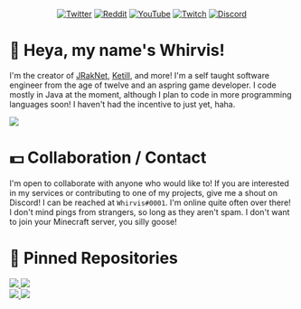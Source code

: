 <p align="center">
  <a href="https://twitter.com/whirvis/"><img src="https://img.shields.io/twitter/follow/whirvis?style=flat&logo=twitter&color=%2300acee&label=%40whirvis" alt="Twitter"></a>
  <a href="https://reddit.com/u/whirvis/"><img src="https://img.shields.io/reddit/user-karma/combined/whirvis?style=flat&logo=reddit&color=%23FF5700&label=u%2Fwhirvis" alt="Reddit"></a>
  <a href="https://youtube.com/c/whirvis/"><img src="https://img.shields.io/youtube/channel/subscribers/UC9wxFSON2eQRSxE2OUznP8w?style=flat&logo=youtube&logoColor=red&label=Whirvis" alt="YouTube"></a>
  <a href="https://www.twitch.tv/whirvis/"><img src="https://img.shields.io/twitch/status/whirvis?style=flat&logo=twitch&color=%23815fc0&label=Whirvis" alt="Twitch"></a>
  <a href="https://discord.gg/ShVPZBY6kY"><img src="https://img.shields.io/discord/681551864902320156?logo=Discord&color=%235865F2&label=Whirvex Software" alt="Discord"></a>
</p>

# 📣 Heya, my name's Whirvis!

I'm the creator of [JRakNet](https://github.com/whirvis/jraknet), [Ketill](https://github.com/whirvis/ketill), and more!
I'm a self taught software engineer from the age of twelve and an aspring game developer. I code mostly in Java at the
moment, although I plan to code in more programming languages soon! I haven't had the incentive to just yet, haha.

<a href="https://github.com/whirvis">
  <img src="https://github-readme-stats.vercel.app/api/?username=whirvis&theme=github_dark&show_icons=true" />
</a>

# 💵 Collaboration / Contact

I'm open to collaborate with anyone who would like to! If you are interested in my services or contributing to one of my projects,
give me a shout on Discord! I can be reached at `Whirvis#0001`. I'm online quite often over there! I don't mind pings from strangers,
so long as they aren't spam. I don't want to join your Minecraft server, you silly goose!

# 📌 Pinned Repositories

<a href="https://github.com/whirvis/jraknet">
  <img src="https://github-readme-stats.vercel.app/api/pin/?username=whirvis&repo=jraknet&theme=github_dark&show_icons=true" />
</a>
<a href="https://github.com/whirvis/ketill">
  <img src="https://github-readme-stats.vercel.app/api/pin/?username=whirvis&repo=ketill&theme=github_dark&show_icons=true" />
</a>
<br>
<a href="https://github.com/whirvis/ardenus-engine">
  <img src="https://github-readme-stats.vercel.app/api/pin/?username=whirvis&repo=ardenus-engine&theme=github_dark&show_icons=true" />
</a>
<a href="https://github.com/whirvis/ennel">
  <img src="https://github-readme-stats.vercel.app/api/pin/?username=whirvis&repo=ennel&theme=github_dark&show_icons=true" />
</a>
